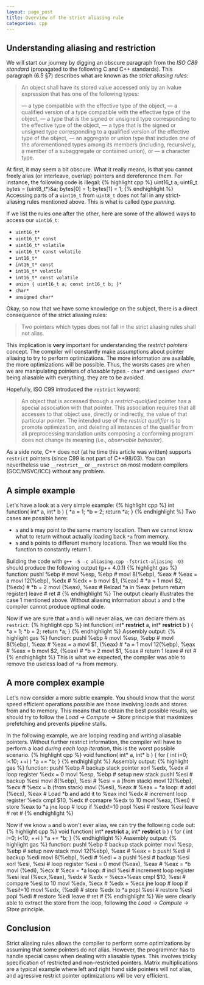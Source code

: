 ```yaml
---
layout: page_post
title: Overview of the strict aliasing rule
categories: cpp
---
```

Understanding aliasing and restriction
--------------------------------------
We will start our journey by digging an obscure paragraph from the _ISO C89 standard_ (propagated to the following C and C++ standards). This paragraph (6.5 §7) describes what are known as the _strict aliasing rules_:
> An object shall have its stored value accessed only by an lvalue expression that has one of the following types:
> 
> — a type compatible with the effective type of the object, 
> — a qualified version of a type compatible with the effective type of the object, 
> — a type that is the signed or unsigned type corresponding to the effective type of the object, 
> — a type that is the signed or unsigned type corresponding to a qualified version of the effective type of the object, 
> — an aggregate or union type that includes one of the aforementioned types among its members (including, recursively, a member of a subaggregate or contained union), or 
> — a character type. 

At first, it may seem a bit obscure. What it really means, is that you cannot freely alias (or interleave, overlap) pointers and dereference them. For instance, the following code is illegal:
{% highlight cpp %}
uint16_t a;
uint8_t bytes = (uint8_t*)&a;
bytes[0] = 1;
bytes[1] = 1;
{% endhighlight %}
Accessing parts of a `uint16_t` from `uint8_t` does not fall in any strict-aliasing rules mentioned above. This is what is called _type punning_.

If we list the rules one after the other, here are some of the allowed ways to access our `uint16_t`:

- `uint16_t*`
- `uint16_t* const`
- `uint16_t* volatile`
- `uint16_t* const volatile`
- `int16_t*`
- `int16_t* const`
- `int16_t* volatile`
- `int16_t* const volatile`
- `union { uint16_t a; const int16_t b; }*`
- `char*`
- `unsigned char*`

Okay, so now that we have some knowledge on the subject, there is a direct consequence of the strict aliasing rules:

> Two pointers which types does not fall in the strict aliasing rules shall not alias.

This implication is __very__ important for understanding the _restrict pointers_ concept. The compiler will constantly make assumptions about pointer aliasing to try to perform optimizations. The more information are available, the more optimizations will be possible. Thus, the worsts cases are when we are manipulating pointers of _aliasable_ types - `char*` and `unsigned char*` being aliasable with everything, they are to be avoided.

Hopefully, ISO C99 introduced the `restrict` keyword:

> An object that is accessed through a _restrict-qualified_ pointer has a special association with that pointer. This association requires that all accesses to that object use, directly or indirectly, the value of that particular pointer. The intended use of the _restrict qualifier_ is to promote optimization, and deleting all instances of the qualifier from all preprocessing translation units composing a conforming program does not change its meaning (i.e., _observable behavior_).

As a side note, C++ does not (at he time this article was written) supports `restrict` pointers (since C99 is not part of C++98/03). You can nevertheless use `__restrict__` or `__restrict` on most modern compilers (GCC/MSVC/ICC) without any problem.

A simple example
----------------
Let's have a look at a very simple example:
{% highlight cpp %}
int function( int* a, int* b )
{
  *a = 1;
  *b = 2;
  return *a;
}
{% endhighlight %}
Two cases are possible here:

- `a` and `b` may point to the same memory location. Then we cannot know what to return without actually loading back `*a` from memory.
- `a` and `b` points to different memory locations. Then we would like the function to constantly return 1.

Building the code with `g++ -S -c aliasing.cpp -fstrict-aliasing -O3` should produce the following output (g++ 4.0.1)
{% highlight gas %}
function:
  pushl %ebp           #
  movl  %esp, %ebp     #
  movl  8(%ebp), %eax  # %eax = a
  movl  12(%ebp), %edx # %edx = b
  movl  $1, (%eax)     # *a = 1
  movl  $2, (%edx)     # *b = 2
  movl  (%eax), %eax   # Reload *a in %eax (return return register)
  leave                #
  ret                  #
{% endhighlight %}
The output clearly illustrates the case 1 mentioned above. Without aliasing information about `a` and `b` the compiler cannot produce optimal code.

Now if we are sure that `a` and `b` will never alias, we can declare them as `restrict`:
{% highlight cpp %}
int function( int* __restrict__ a, int* __restrict__ b )
{
  *a = 1;
  *b = 2;
  return *a;
}
{% endhighlight %}
Assembly output:
{% highlight gas %}
function:
  pushl %ebp           #
  movl  %esp, %ebp     #
  movl  8(%ebp), %eax  # %eax = a
  movl  $1, (%eax)     # *a = 1
  movl  12(%ebp), %eax # %eax = b
  movl  $2, (%eax)     # *b = 2
  movl  $1, %eax       # return 1
  leave                #
  ret                  #
{% endhighlight %}
This is what we expected, the compiler was able to remove the useless load of `*a` from memory.

A more complex example
----------------------
Let's now consider a more subtle example. You should know that the worst speed efficient operations possible are those involving loads and stores from and to memory. This means that to obtain the best possible results, we should try to follow the _Load -> Compute -> Store_ principle that maximizes prefetching and prevents pipeline stalls.

In the following example, we are looping reading and writing aliasable pointers. Without further restrict information, the compiler will have to perform a load _during each loop iteration_, this is the worst possible scenario.
{% highlight cpp %}
void function( int* a, int* b )
{
  for ( int i=0; i<10; ++i )
    *a += *b;
}
{% endhighlight %}
Assembly output:
{% highlight gas %}
function:
  pushl %ebp           # backup stack pointer
  xorl  %edx, %edx     # loop register %edx = 0
  movl  %esp, %ebp     # setup new stack
  pushl %esi           # backup %esi
  movl  8(%ebp), %esi  # %esi = a (from stack)
  movl  12(%ebp), %ecx # %ecx = b (from stack)
  movl  (%esi), %eax   # %eax = *a
loop:                  #
  addl  (%ecx), %eax   # Load *b and add it to %eax
  incl  %edx           # increment loop register %edx
  cmpl  $10, %edx      # comapre %edx to 10
  movl  %eax, (%esi)   # store %eax to *a
  jne   loop           # loop if %edx!=10
  popl  %esi           # restore %esi
  leave                #
  ret                  #
{% endhighlight %}

Now if we know `a` and `b` won't ever alias, we can try the following code out:
{% highlight cpp %}
void function( int* __restrict__ a, int* __restrict__ b )
{
  for ( int i=0; i<10; ++i )
    *a += *b;
}
{% endhighlight %}
Assembly output:
{% highlight gas %}
function:
  pushl %ebp              # backup stack pointer
  movl  %esp, %ebp        # setup new stack
  movl  12(%ebp), %eax    # %eax = b
  pushl %edi              # backup %edi
  movl  8(%ebp), %edi     # %edi = a
  pushl %esi              # backup %esi
  xorl  %esi, %esi        # loop register %esi = 0
  movl  (%eax), %eax      # %eax = *b
  movl  (%edi), %ecx      # %ecx = *a
loop:                     #
  incl  %esi              # increment loop register %esi
  leal  (%ecx,%eax), %edx # %edx = %ecx+%eax
  cmpl  $10, %esi         # compare %esi to 10
  movl  %edx, %ecx        # %edx = %ecx
  jne   loop              # loop if %esi!=10
  movl  %edx, (%edi)      # store %edx to *a
  popl  %esi              # restore %esi
  popl  %edi              # restore %edi
  leave                   #
  ret                     #
{% endhighlight %}
We were clearly able to extract the store from the loop, following the _Load -> Compute -> Store_ principle.

Conclusion
----------
Strict aliasing rules allows the compiler to perform some optimizations by assuming that some pointers do not alias. However, the programmer has to handle special cases when dealing with aliasable types. This involves tricky specification of restricted and non-restricted pointers. Matrix multiplications are a typical example where left and right hand side pointers will not alias, and agressive restrict pointer optimizations will be very efficient.